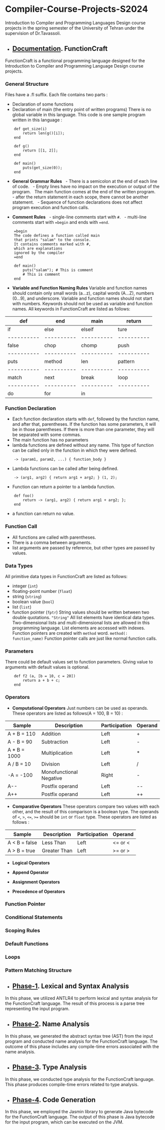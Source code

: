 # Compiler-Course-Projects-S2024
Introduction to Compiler and Programming Languages Design course projects in the spring semester of the University of Tehran under the supervision of Dr.Tavassoli.

- ## [Documentation](https://github.com/MobinaMhr/Compiler-Course-Projects-S2024/tree/main/Phase-1). FunctionCraft

FunctionCraft is a functional programming language designed for the Introduction to Compiler and Programming Language Design course projects.

### General Structure
Files have a .fl suffix.
Each file contains two parts :
- Declaration of some functions  
- Declaration of main (the entry point of written programs)
There is no global variable in this language.
This code is one sample program written in this language : 
```
    def get_size(i)
        return len(g()[i]);
    end

    def g()
        return [[1, 2]];
    end

    def main()
        puts(get_size(0));
    end
```

- **General Grammar Rules**
  - There is a semicolon at the end of each line of code.
  - Empty lines have no impact on the execution or output of the program.
  The main function comes at the end of the written program.
  - after the return statement in each scope, there cannot be another statement.
  - Sequence of function declarations does not affect program execution and function calls.

- **Comment Rules**
  - single-line comments start with `#`.
  - multi-line comments start with `=begin` and ends with `=end`.
```
    =begin
    The code defines a function called main
    that prints "salam" to the console.
    It contains comments marked with #,
    which are explanations
    ignored by the compiler
    =end

    def main()
        puts("salam"); # This is comment
        # This is comment
    end
```

- **Variable and Function Naming Rules**
Variable and function names should contain only small words (a...z), capital words (A...Z), numbers (0...9), and underscore.
Variable and function names should not start with numbers.
Keywords should not be used as variable and function names.
All keywords in FunctionCraft are listed as follows: 

| def | end | main | return |
|----------|----------|----------|----------|
| if | else | elseif | ture |
|----------|----------|----------|----------|
| false | chop | chomp | push | 
|----------|----------|----------|----------|
| puts | method | len | pattern |
|----------|----------|----------|----------|
| match | next | break | loop |
|----------|----------|----------|----------|
| do | for | in | |

### Function Declaration
- Each function declaration starts with `def`, followed by the function name, and after that, parentheses. If the function has some parameters, it will be in those parentheses. If there is more than one parameter, they will be separated with some commas. 
- The main function has no parameters
- lambda functions are defined without any name. This type of function can be called only in the function in which they were defined.
```
    -> (param1, param2, ...) { function_body }
```
- Lambda functions can be called after being defined. 
```
    -> (arg1, arg2) { return arg1 + arg2; } (1, 2);
```
- Function can return a pointer to a lambda function.
```
    def foo()
        return -> (arg1, arg2) { return arg1 + arg2; };
    end
```
- a function can return no value.

### Function Call
- All functions are called with parentheses. 
- There is a comma between arguments. 
- list arguments are passed by reference, but other types are passed by values.

### Data Types
All primitive data types in FunctionCraft are listed as follows: 
- integer (`int`)
- floating-point number (`float`)
- string (`string`)
- boolean value (`bool`)
- list (`list`)
- function pointer (`fptr`)
String values should be written between two double quotations. ``` "String" ```
All list elements have identical data types.
Two-dimensional lists and multi-dimensional lists are allowed in this programming language.
List elements are accessed with indexes.
Function pointers are created with `method` word. ``` method(: function_name) ```
Function pointer calls are just like normal function calls.

### Parameters
There could be default values set to function parameters. Giving value to arguments with default values is optional. 
```
    def f2 (a, [b = 10, c = 20])
        return a + b + c;
    end
```

### Operators
- **Computational Operators**
  Just numbers can be used as operands. These operators are listed as follows(A = 100, B = 10) : 

| Sample | Description | Participation | Operand |
|----------|----------|----------|----------|
| A + B = 110 | Addition | Left | + |
| A - B = 90 | Subtraction | Left | - |
| A * B = 1000 | Multiplication | Left | * |
| A / B = 10 | Division | Left | / |
| -A = -100 | Monofunctional Negative | Right | - |
| A-- | Postfix operand | Left | -- |
| A++ | Postfix operand | Left | ++ |

- **Comparative Operators**
 These operators compare two values with each other, and the result of this comparison is a boolean type. The operands of `<`, `>`, `<=`, `>=` should be `int` or `float` type. These operators are listed as follows : 

| Sample | Description | Participation | Operand |
|----------|----------|----------|----------|
| A < B = false | Less Than | Left | <= or < |
| A > B = true | Greater Than | Left | >= or > |

- **Logical Operators**


- **Append Operator**
- **Assignment Operators**
- **Precedence of Operators**

### Function Pointer

### Conditional Statements

### Scoping Rules

### Default Functions

### Loops

### Pattern Matching Structure

- ## [Phase-1](https://github.com/MobinaMhr/Compiler-Course-Projects-S2024/tree/main/Phase-1). Lexical and Syntax Analysis

In this phase, we utilized ANTLR4 to perform lexical and syntax analysis for the FunctionCraft language. The result of this process is a parse tree representing the input program.

- ## [Phase-2](https://github.com/MobinaMhr/Compiler-Course-Projects-S2024/tree/main/Phase-2). Name Analysis

In this phase, we generated the abstract syntax tree (AST) from the input program and conducted name analysis for the FunctionCraft language. The outcome of this phase includes any compile-time errors associated with the name analysis.

- ## [Phase-3](https://github.com/MobinaMhr/Compiler-Course-Projects-S2024/tree/main/Phase-3). Type Analysis

In this phase, we conducted type analysis for the FunctionCraft language. This phase produces compile-time errors related to type analysis.

- ## [Phase-4](https://github.com/MobinaMhr/Compiler-Course-Projects-S2024/tree/main/Phase-4). Code Generation

In this phase, we employed the Jasmin library to generate Java bytecode for the FunctionCraft language. The output of this phase is Java bytecode for the input program, which can be executed on the JVM.